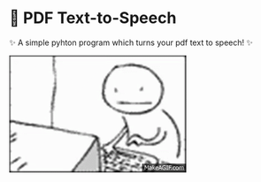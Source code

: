 # 📖 PDF Text-to-Speech
✨ A simple pyhton program which turns your pdf text to speech! ✨

![](https://github.com/3hsan1njast/pdf-text-to-speech/blob/main/guy-kill.gif)
